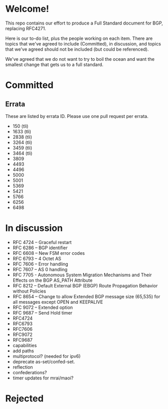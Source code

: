 # Welcome!

This repo contains our effort to produce a Full Standard document for BGP, replacing RFC4271.

Here is our to-do list, plus the people working on each item. 
There are topics that we've agreed to include (Committed), in discussion, 
and topics that we've agreed should not be included (but could be referenced).

We've agreed that we do not want to try to boil the ocean and want the smallest change that gets us to a full standard.

# Committed
## Errata
These are listed by errata ID.  Please use one pull request per errata.
- 150 (tli)
- 1633 (tli)
- 2838 (tli)
- 3264 (tli)
- 3459 (tli)
- 3464 (tli)
- 3809
- 4493
- 4496
- 5000
- 5001
- 5369
- 5421
- 5766
- 6256
- 6498


# In discussion
- RFC 4724 – Graceful restart
- RFC 6286 – BGP identifier
- RFC 6608 – New FSM error codes
- RFC 6793 – 4 Octet AS
- RFC 7606 – Error handling
- RFC 7607 – AS 0 handling
- RFC 7705 - Autonomous System Migration Mechanisms and Their Effects on the BGP AS_PATH Attribute
- RFC 8212 – Default External BGP (EBGP) Route Propagation Behavior without Policies
- RFC 8654 – Change to allow Extended BGP message size (65,535) for all messages except OPEN and KEEPALIVE
- RFC 9072 – Extended option
- RFC 9687 – Send Hold timer
- RFC4724
- RFC6793
- RFC7606
- RFC9072
- RFC9687
- capabilities
- add paths
- multiprotocol? (needed for ipv6)
- deprecate as-set/confed-set.
- reflection
- confederations? 
- timer updates for mrai/maoi?

# Rejected
